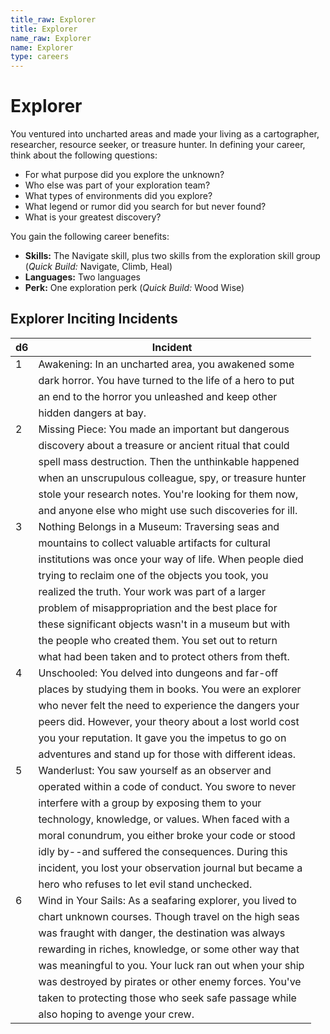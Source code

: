```yaml
---
title_raw: Explorer
title: Explorer
name_raw: Explorer
name: Explorer
type: careers
---
```


# Explorer

You ventured into uncharted areas and made your living as a cartographer, researcher, resource seeker, or treasure hunter. In defining your career, think about the following questions:

- For what purpose did you explore the unknown?
- Who else was part of your exploration team?
- What types of environments did you explore?
- What legend or rumor did you search for but never found?
- What is your greatest discovery?

You gain the following career benefits:

- **Skills:** The Navigate skill, plus two skills from the exploration skill group (*Quick Build:* Navigate, Climb, Heal)
- **Languages:** Two languages
- **Perk:** One exploration perk (*Quick Build:* Wood Wise)

## Explorer Inciting Incidents

| d6  | Incident                                                  |
| --- | --------------------------------------------------------- |
| 1   | Awakening: In an uncharted area, you awakened some        |
|     | dark horror. You have turned to the life of a hero to put |
|     | an end to the horror you unleashed and keep other         |
|     | hidden dangers at bay.                                    |
| 2   | Missing Piece: You made an important but dangerous        |
|     | discovery about a treasure or ancient ritual that could   |
|     | spell mass destruction. Then the unthinkable happened     |
|     | when an unscrupulous colleague, spy, or treasure hunter   |
|     | stole your research notes. You're looking for them now,   |
|     | and anyone else who might use such discoveries for ill.   |
| 3   | Nothing Belongs in a Museum: Traversing seas and          |
|     | mountains to collect valuable artifacts for cultural      |
|     | institutions was once your way of life. When people died  |
|     | trying to reclaim one of the objects you took, you        |
|     | realized the truth. Your work was part of a larger        |
|     | problem of misappropriation and the best place for        |
|     | these significant objects wasn't in a museum but with     |
|     | the people who created them. You set out to return        |
|     | what had been taken and to protect others from theft.     |
| 4   | Unschooled: You delved into dungeons and far-off          |
|     | places by studying them in books. You were an explorer    |
|     | who never felt the need to experience the dangers your    |
|     | peers did. However, your theory about a lost world cost   |
|     | you your reputation. It gave you the impetus to go on     |
|     | adventures and stand up for those with different ideas.   |
| 5   | Wanderlust: You saw yourself as an observer and           |
|     | operated within a code of conduct. You swore to never     |
|     | interfere with a group by exposing them to your           |
|     | technology, knowledge, or values. When faced with a       |
|     | moral conundrum, you either broke your code or stood      |
|     | idly by--and suffered the consequences. During this       |
|     | incident, you lost your observation journal but became a  |
|     | hero who refuses to let evil stand unchecked.             |
| 6   | Wind in Your Sails: As a seafaring explorer, you lived to |
|     | chart unknown courses. Though travel on the high seas     |
|     | was fraught with danger, the destination was always       |
|     | rewarding in riches, knowledge, or some other way that    |
|     | was meaningful to you. Your luck ran out when your ship   |
|     | was destroyed by pirates or other enemy forces. You've    |
|     | taken to protecting those who seek safe passage while     |
|     | also hoping to avenge your crew.                          |
